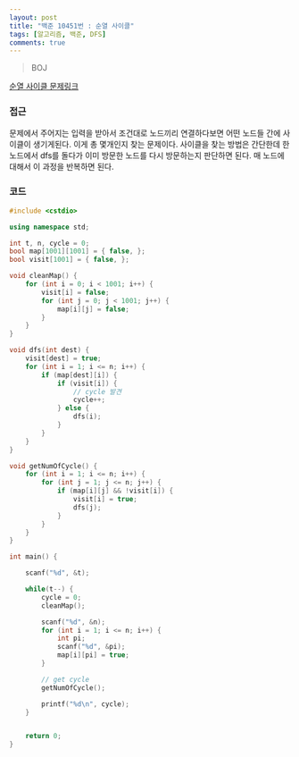 ```yaml
---
layout: post
title: "백준 10451번 : 순열 사이클"
tags: [알고리즘, 백준, DFS]
comments: true
---
```


> BOJ  

[순열 사이클 문제링크](https://www.acmicpc.net/problem/10451)  

### 접근  
문제에서 주어지는 입력을 받아서 조건대로 노드끼리 연결하다보면 어떤 노드들 간에 사이클이 생기게된다. 이게 총 몇개인지 찾는 문제이다. 사이클을 찾는 방법은 간단한데 한 노드에서 dfs를 돌다가 이미 방문한 노드를 다시 방문하는지 판단하면 된다. 매 노드에 대해서 이 과정을 반복하면 된다.

### 코드  
~~~c++
#include <cstdio>

using namespace std;

int t, n, cycle = 0;
bool map[1001][1001] = { false, };
bool visit[1001] = { false, };

void cleanMap() {
    for (int i = 0; i < 1001; i++) {
        visit[i] = false;
        for (int j = 0; j < 1001; j++) {
            map[i][j] = false;
        }
    }
}

void dfs(int dest) {
    visit[dest] = true;
    for (int i = 1; i <= n; i++) {
        if (map[dest][i]) {
            if (visit[i]) {
                // cycle 발견
                cycle++;
            } else {
                dfs(i);
            }
        }
    }
}

void getNumOfCycle() {
    for (int i = 1; i <= n; i++) {
        for (int j = 1; j <= n; j++) {
            if (map[i][j] && !visit[i]) {
                visit[i] = true;
                dfs(j);
            }
        }
    }
}

int main() {

    scanf("%d", &t);

    while(t--) {
        cycle = 0;
        cleanMap();

        scanf("%d", &n);
        for (int i = 1; i <= n; i++) {
            int pi;
            scanf("%d", &pi);
            map[i][pi] = true;
        }

        // get cycle
        getNumOfCycle();

        printf("%d\n", cycle);
    }


    return 0;
}
~~~
